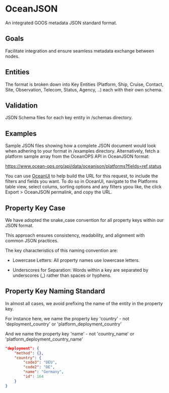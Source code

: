 # OceanJSON

An integrated GOOS metadata JSON standard format.

## Goals

Facilitate integration and ensure seamless metadata exchange between nodes.

## Entities

The format is broken down into Key Entities (Platform, Ship, Cruise, Contact, Site, Observation, Telecom, Status, Agency, ..) each with their own schema.

## Validation

JSON Schema files for each key entity in /schemas directory.

## Examples

Sample JSON files showing how a complete JSON document would look when adhering to your format in /examples directory.
Alternatively, fetch a platform sample array from the OceanOPS API in OceanJSON format:

https://www.ocean-ops.org/api/data/oceanjson/platforms?fields=ref,status

You can use [OceanUI](https://www.ocean-ops.org/ui) to
 help build the URL for this request, to include the filters and fields you want. 
 To do so in OceanUI, navigate to the Platforms table view, select colums, sorting options and any filters ypou like, the click Export > OceanJSON permalink, and copy the URL.

## Property Key Case 

We have adopted the snake_case convention for all property keys within our JSON format. 

This approach ensures consistency, readability, and alignment with common JSON practices. 

The key characteristics of this naming convention are:

- Lowercase Letters: All property names use lowercase letters.

- Underscores for Separation: Words within a key are separated by underscores (_) rather than spaces or hyphens.

## Property Key Naming Standard 

In almost all cases, we avoid prefixing the name of the entity in the property key.

For instance here, we name the property key 'country'  -  not 'deployment_country' or 'platform_deployment_country'

And we name the property key 'name'  -  not 'country_name' or 'platform_deployment_country_name'

```json
"deployment": {
    "method": {},
    "country": {
        "code3": "DEU",
        "code2": "DE",
        "name": "Germany",
        "id": 164
    }
}
```
